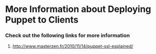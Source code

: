 More Information about Deploying Puppet to Clients
==================================================

### Check out the following links for more information

1. http://www.masterzen.fr/2010/11/14/puppet-ssl-explained/
